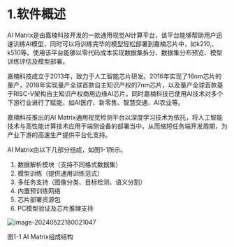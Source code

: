 # 1.软件概述

AI Matrix是由嘉楠科技开发的一款通用视觉AI计算平台，该平台能够帮助用户迅速训练AI模型，同时可以将训练完毕的模型轻松部署到嘉楠芯片中，如k210,、k510等。使用该平台能够以零代码成本实现数据集拆分、数据集分布预览、模型训练评估及模型部署。

嘉楠科技成立于2013年，致力于人工智能芯片研发。2016年实现了16nm芯片的量产，2018年实现量产全球首款自主知识产权的7nm芯片，以及量产全球首款基于RISC-V架构自主知识产权商用边缘AI芯片。同时嘉楠科技已使用AI技术对多个下游行业进行了赋能，如AI医疗、新零售、智慧交通、AI农业等。

嘉楠科技推出的AI Matrix通用视觉检测平台以深度学习技术为依托，将人工智能技术与高性能计算技术应用于端侧设备的部署当中。从而缩短任务端开发周期，为产业下游的高速生产提供平台化支持。

AI Matrix由以下几部分组成，如图1-1所示。

1. 数据解析模块（支持不同格式数据集）
2. 模型训练（提供通用训练范式）
3. 多任务支持（图像分类、目标检测、语义分割）
4. 内置预训练网络
5. 芯片部署资源包
6. PC模型验证及芯片推理支持

  ![image-20240522180021047](http://photos.100ask.net/canaan-docs/image-20240522180021047.png)

 图1-1 AI Matrix组成结构



